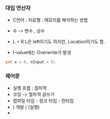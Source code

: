 ### 대입 연산자

 - C언어 : 자료형 : 메모리를 해석하는 방법
 - 수 -> 변수 , 상수
 - L = R  L은 left이기도 하지만, Location이기도 함.

 - l-value에는 Overwrite가 발생


~~~C
int x = 0, nInput = 0;
~~~


### 제어문

 - 실행 흐름 : 절차적
 - 코딩 -> 절차적 글쓰기
 - 컴파일 타임 - 링크 타임 - 런타임
 -    (      개발       )       (실행)
 -    
